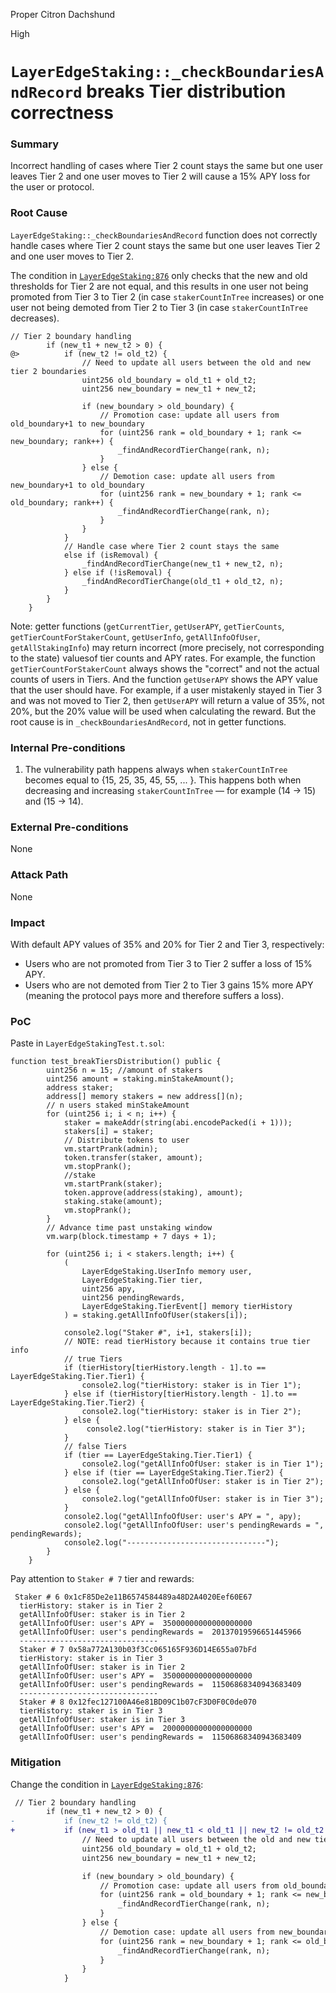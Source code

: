 Proper Citron Dachshund

High

# `LayerEdgeStaking::_checkBoundariesAndRecord` breaks Tier distribution correctness

### Summary

Incorrect handling of cases where Tier 2 count stays the same but one user leaves Tier 2 and one user moves to Tier 2 will cause a 15% APY loss for the user or protocol.

### Root Cause

`LayerEdgeStaking::_checkBoundariesAndRecord` function does not correctly handle cases where Tier 2 count stays the same but one user leaves Tier 2 and one user moves to Tier 2.

The condition in [`LayerEdgeStaking:876`](https://github.com/sherlock-audit/2025-05-layeredge/blob/main/edgen-staking/src/stake/LayerEdgeStaking.sol#L876)  only checks that the new and old thresholds for Tier 2 are not equal, and this results in one user not being promoted from Tier 3 to Tier 2 (in case `stakerCountInTree` increases) or one user not being demoted from Tier 2 to Tier 3 (in case `stakerCountInTree` decreases).

```solidity
// Tier 2 boundary handling
        if (new_t1 + new_t2 > 0) {
@>          if (new_t2 != old_t2) {
                // Need to update all users between the old and new tier 2 boundaries
                uint256 old_boundary = old_t1 + old_t2;
                uint256 new_boundary = new_t1 + new_t2;

                if (new_boundary > old_boundary) {
                    // Promotion case: update all users from old_boundary+1 to new_boundary
                    for (uint256 rank = old_boundary + 1; rank <= new_boundary; rank++) {
                        _findAndRecordTierChange(rank, n);
                    }
                } else {
                    // Demotion case: update all users from new_boundary+1 to old_boundary
                    for (uint256 rank = new_boundary + 1; rank <= old_boundary; rank++) {
                        _findAndRecordTierChange(rank, n);
                    }
                }
            }
            // Handle case where Tier 2 count stays the same
            else if (isRemoval) {
                _findAndRecordTierChange(new_t1 + new_t2, n);
            } else if (!isRemoval) {
                _findAndRecordTierChange(old_t1 + old_t2, n);
            }
        }
    }
```

Note: getter functions (`getCurrentTier`, `getUserAPY`, `getTierCounts`, `getTierCountForStakerCount`, `getUserInfo`, `getAllInfoOfUser`, `getAllStakingInfo`) may return incorrect (more precisely, not corresponding to the state) values ​​of tier counts and APY rates. For example, the function `getTierCountForStakerCount` always shows the "correct" and not the actual counts of users in Tiers. And the function `getUserAPY` shows the APY value that the user should have. For example, if a user mistakenly stayed in Tier 3 and was not moved to Tier 2, then `getUserAPY` will return a value of 35%, not 20%, but the 20% value will be used when calculating the reward. But the root cause is in `_checkBoundariesAndRecord`, not in getter functions.

### Internal Pre-conditions

1. The vulnerability path happens always when `stakerCountInTree` becomes equal to {15, 25, 35, 45, 55, ... }. This happens both when decreasing and increasing `stakerCountInTree` — for example (14 -> 15) and (15 -> 14).

### External Pre-conditions

None

### Attack Path

None

### Impact

With default APY values ​​of 35% and 20% for Tier 2 and Tier 3, respectively:
- Users who are not promoted from Tier 3 to Tier 2 suffer a loss of 15% APY.
- Users who are not demoted from Tier 2 to Tier 3 gains 15% more APY (meaning the protocol pays more and therefore suffers a loss).

### PoC
Paste in `LayerEdgeStakingTest.t.sol`:
```solidity
function test_breakTiersDistribution() public {
        uint256 n = 15; //amount of stakers
        uint256 amount = staking.minStakeAmount();
        address staker;
        address[] memory stakers = new address[](n);
        // n users staked minStakeAmount
        for (uint256 i; i < n; i++) {
            staker = makeAddr(string(abi.encodePacked(i + 1)));
            stakers[i] = staker;
            // Distribute tokens to user
            vm.startPrank(admin);
            token.transfer(staker, amount);
            vm.stopPrank();
            //stake
            vm.startPrank(staker);
            token.approve(address(staking), amount);
            staking.stake(amount);
            vm.stopPrank();
        }
        // Advance time past unstaking window
        vm.warp(block.timestamp + 7 days + 1);

        for (uint256 i; i < stakers.length; i++) {
            (
                LayerEdgeStaking.UserInfo memory user,
                LayerEdgeStaking.Tier tier,
                uint256 apy,
                uint256 pendingRewards,
                LayerEdgeStaking.TierEvent[] memory tierHistory
            ) = staking.getAllInfoOfUser(stakers[i]);

            console2.log("Staker #", i+1, stakers[i]);
            // NOTE: read tierHistory because it contains true tier info
            // true Tiers
            if (tierHistory[tierHistory.length - 1].to == LayerEdgeStaking.Tier.Tier1) {
                console2.log("tierHistory: staker is in Tier 1");
            } else if (tierHistory[tierHistory.length - 1].to == LayerEdgeStaking.Tier.Tier2) {
                console2.log("tierHistory: staker is in Tier 2");
            } else {
                 console2.log("tierHistory: staker is in Tier 3");
            }
            // false Tiers
            if (tier == LayerEdgeStaking.Tier.Tier1) {
                console2.log("getAllInfoOfUser: staker is in Tier 1");
            } else if (tier == LayerEdgeStaking.Tier.Tier2) {
                console2.log("getAllInfoOfUser: staker is in Tier 2");
            } else {
                console2.log("getAllInfoOfUser: staker is in Tier 3");
            }
            console2.log("getAllInfoOfUser: user's APY = ", apy);
            console2.log("getAllInfoOfUser: user's pendingRewards = ", pendingRewards);
            console2.log("-------------------------------");
        }
    }
```

Pay attention to `Staker # 7` tier and rewards: 
```solidity
 Staker # 6 0x1cF85De2e11B6574584489a48D2A4020Eef60E67
  tierHistory: staker is in Tier 2
  getAllInfoOfUser: staker is in Tier 2
  getAllInfoOfUser: user's APY =  35000000000000000000
  getAllInfoOfUser: user's pendingRewards =  20137019596651445966
  -------------------------------
  Staker # 7 0x58a772A130b03f3Cc065165F936D14E655a07bFd
  tierHistory: staker is in Tier 3
  getAllInfoOfUser: staker is in Tier 2
  getAllInfoOfUser: user's APY =  35000000000000000000
  getAllInfoOfUser: user's pendingRewards =  11506868340943683409
  -------------------------------
  Staker # 8 0x12fec127100A46e81BD09C1b07cF3D0F0C0de070
  tierHistory: staker is in Tier 3
  getAllInfoOfUser: staker is in Tier 3
  getAllInfoOfUser: user's APY =  20000000000000000000
  getAllInfoOfUser: user's pendingRewards =  11506868340943683409
```

### Mitigation

Change the condition in [`LayerEdgeStaking:876`](https://github.com/sherlock-audit/2025-05-layeredge/blob/main/edgen-staking/src/stake/LayerEdgeStaking.sol#L876):

```diff
 // Tier 2 boundary handling
        if (new_t1 + new_t2 > 0) {
-           if (new_t2 != old_t2) {
+           if (new_t1 > old_t1 || new_t1 < old_t1 || new_t2 != old_t2  ) { 
                // Need to update all users between the old and new tier 2 boundaries
                uint256 old_boundary = old_t1 + old_t2;
                uint256 new_boundary = new_t1 + new_t2;

                if (new_boundary > old_boundary) {
                    // Promotion case: update all users from old_boundary+1 to new_boundary
                    for (uint256 rank = old_boundary + 1; rank <= new_boundary; rank++) {
                        _findAndRecordTierChange(rank, n);
                    }
                } else {
                    // Demotion case: update all users from new_boundary+1 to old_boundary
                    for (uint256 rank = new_boundary + 1; rank <= old_boundary; rank++) {
                        _findAndRecordTierChange(rank, n);
                    }
                }
            }
```